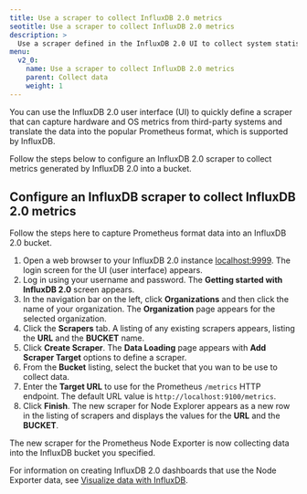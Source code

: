 ```yaml
---
title: Use a scraper to collect InfluxDB 2.0 metrics
seotitle: Use a scraper to collect InfluxDB 2.0 metrics
description: >
  Use a scraper defined in the InfluxDB 2.0 UI to collect system statistics into a bucket.
menu:
  v2_0:
    name: Use a scraper to collect InfluxDB 2.0 metrics
    parent: Collect data
    weight: 1
---
```


You can use the InfluxDB 2.0 user interface (UI) to quickly define a scraper that can capture hardware and OS metrics from third-party systems and translate the data into the popular Prometheus format, which is supported by InfluxDB.

Follow the steps below to configure an InfluxDB 2.0 scraper to collect metrics generated by InfluxDB 2.0 into a bucket.

## Configure an InfluxDB scraper to collect InfluxDB 2.0 metrics

Follow the steps here to capture Prometheus format data into an InfluxDB 2.0 bucket.

1. Open a web browser to your InfluxDB 2.0 instance
   [localhost:9999](http://localhost:9999). The login screen for the UI (user interface) appears.
2. Log in using your username and password. The **Getting started with   InfluxDB 2.0** screen appears.
3. In the navigation bar on the left, click **Organizations** and then click the name of your organization. The **Organization** page appears for the selected organization.
4. Click the **Scrapers** tab. A listing of any existing scrapers appears, listing the **URL** and the **BUCKET** name.
5. Click **Create Scraper**. The **Data Loading** page appears with **Add Scraper Target** options to define a scraper.
6. From the **Bucket** listing, select the bucket that you wan to be use to collect data.
7. Enter the **Target URL** to use for the Prometheus `/metrics` HTTP endpoint. The default URL value is `http://localhost:9100/metrics`.
8. Click **Finish**. The new scraper for Node Explorer appears as a new row in the listing of scrapers and displays the values for the **URL** and the **BUCKET**.

The new scraper for the Prometheus Node Exporter is now collecting data into the InfluxDB bucket you specified.

For information on creating InfluxDB 2.0 dashboards that use the Node Exporter data, see [Visualize data with InfluxDB](http://v2.dpcs.influxdata.com/v2.0/visualize-data/).

